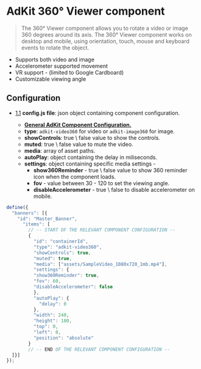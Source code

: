 # AdKit 360° Viewer component

> The 360° Viewer component allows you to rotate a video or image 360 degrees around its axis. The 360° Viewer component works on desktop and mobile, using orientation, touch, mouse and keyboard events to rotate the object.

- Supports both video and image
- Accelerometer supported movement
- VR support - (limited to Google Cardboard)
- Customizable viewing angle

## Configuration

  <a name="configuration--config.js"></a><a name="1.1"></a>
  - [1.1](#configuration--config.js) **config.js file**: json object containing component configuration.

    - [**General AdKit Component Configuration.**](http://github.com)
    - **type**: `adkit-video360` for video or `adkit-image360` for image.
    - **showControls**: true \ false value to show the controls.
    - **muted**: true \ false value to mute the video.
    - **media**: array of asset paths.
    - **autoPlay**: object containing the delay in miliseconds.
    - **settings**: object containing specific media settings -
      - **show360Reminder** - true \ false value to show 360 reminder icon when the component loads.
      - **fov** - value between 30 - 120 to set the viewing angle.
      - **disableAccelerometer** - true \ false to disable accelerometer on mobile.


```javascript
define({
  "banners": [{
    "id": "Master_Banner",
      "items": [
        // -- START OF THE RELEVANT COMPONENT CONFIGURATION --
        {
          "id": "containerId",
          "type": "adkit-video360",
          "showControls": true,
          "muted": true,
          "media": ["assets/SampleVideo_1080x720_1mb.mp4"],
          "settings": {
          "show360Reminder": true,
          "fov": 60,
          "disableAccelerometer": false
          },
          "autoPlay": {
            "delay": 0
          },
          "width": 240,
          "height": 180,
          "top": 0,
          "left": 0,
          "position": "absolute"
        }
        // -- END OF THE RELEVANT COMPONENT CONFIGURATION --
  ]}]
});
```
